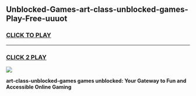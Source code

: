 
## Unblocked-Games-art-class-unblocked-games-Play-Free-uuuot
<h3>
<a href="https://premium76.site?title=art-class-unblocked-games&ref=18A1">CLICK TO PLAY</a></h3>
<hr>

<h3>
<a href="https://premium76.site?title=art-class-unblocked-games&ref=18A1">CLICK 2 PLAY</a>
  
</h3>

<a href="https://premium76.site?title=art-class-unblocked-games&ref=18A1"><img src="https://clearcache.store/games.png"></a>


**art-class-unblocked-games games unblocked: Your Gateway to Fun and Accessible Online Gaming**
